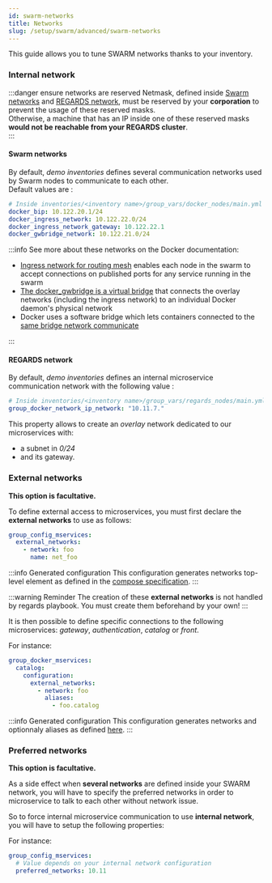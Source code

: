 ```yaml
---
id: swarm-networks
title: Networks
slug: /setup/swarm/advanced/swarm-networks
---
```


This guide allows you to tune SWARM networks thanks to your inventory.

### Internal network

:::danger ensure networks are reserved
Netmask, defined inside [Swarm networks](#swarm-network) and [REGARDS network](#regards-network), must be reserved by
your **corporation** to prevent the usage of these reserved masks.  
Otherwise, a machine that has an IP inside one of these reserved masks **would not be reachable from your REGARDS
cluster**.  
:::

#### Swarm networks

By default, *demo inventories* defines several communication networks used by Swarm nodes to communicate to each
other.  
Default values are :

```yml
# Inside inventories/<inventory name>/group_vars/docker_nodes/main.yml
docker_bip: 10.122.20.1/24
docker_ingress_network: 10.122.22.0/24
docker_ingress_network_gateway: 10.122.22.1
docker_gwbridge_network: 10.122.21.0/24
```

:::info
See more about these networks on the Docker documentation:

- [Ingress network for routing mesh](https://docs.docker.com/engine/swarm/ingress/) enables each node in the swarm to
  accept connections on published ports for any service running in the swarm
- [The docker_gwbridge is a virtual bridge](https://docs.docker.com/engine/swarm/networking/#customize-the-docker_gwbridge)
  that connects the overlay networks (including the ingress network) to an individual Docker daemon's physical network
- Docker uses a software bridge which lets containers connected to
  the [same bridge network communicate](https://docs.docker.com/network/drivers/bridge/#use-the-default-bridge-network)

:::

#### REGARDS network

By default, *demo inventories* defines an internal microservice communication network with the following value :

```yml
# Inside inventories/<inventory name>/group_vars/regards_nodes/main.yml
group_docker_network_ip_network: "10.11.7."
```

This property allows to create an *overlay* network dedicated to our microservices with:

* a subnet in *0/24*
* and its gateway.

### External networks

**This option is facultative.**

To define external access to microservices, you must first declare the **external networks** to use as follows:

```yml
group_config_mservices:
  external_networks:
    - network: foo
      name: net_foo
```

:::info Generated configuration
This configuration generates networks top-level element as defined in
the [compose specification](https://github.com/compose-spec/compose-spec/blob/master/spec.md#networks-top-level-element).
:::

:::warning Reminder
The creation of these **external networks** is not handled by regards playbook. You must create them beforehand by your
own!
:::

It is then possible to define specific connections to the following microservices: *gateway*, *authentication*,
*catalog* or *front*.

For instance:

```yml
group_docker_mservices:
  catalog:
    configuration:
      external_networks:
        - network: foo
          aliases:
            - foo.catalog
```

:::info Generated configuration
This configuration generates networks and optionnaly aliases as
defined [here](https://github.com/compose-spec/compose-spec/blob/master/spec.md#aliases).
:::

### Preferred networks

**This option is facultative.**

As a side effect when **several networks** are defined inside your SWARM network, you will have to specify the preferred
networks in order to microservice to talk to each other without network issue.

So to force internal microservice communication to use **internal network**, you will have to setup the following
properties:

For instance:

```yml
group_config_mservices:
  # Value depends on your internal network configuration
  preferred_networks: 10.11
```
